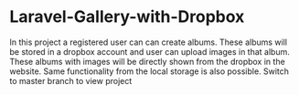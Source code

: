 # Laravel-Gallery-with-Dropbox
In this project a registered user can can create albums. These albums will be stored in a dropbox account and user can upload images in that album. These albums with images will be directly shown from the dropbox in the website. Same functionality from the local storage is also possible.
Switch to master branch to view project
